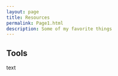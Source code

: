 ```yaml
---
layout: page
title: Resources
permalink: Page1.html
description: Some of my favorite things
---
```



## Tools

text 
